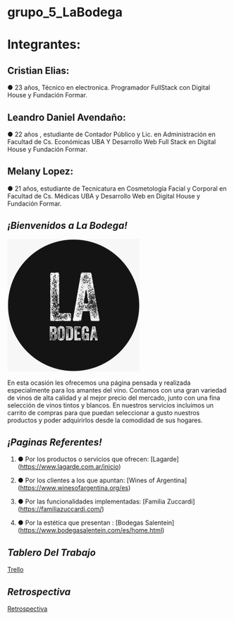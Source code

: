 

# grupo_5_LaBodega

# Integrantes:

## Cristian Elias:
 ● 23 años, Técnico en electronica. Programador FullStack con Digital House y Fundación Formar.     

## Leandro Daniel Avendaño: 
● 22 años , estudiante de Contador Público y Lic. en Administración en Facultad de Cs. Económicas UBA Y Desarrollo Web Full Stack en Digital House y Fundación Formar.
 
## Melany Lopez:
● 21 años, estudiante de Tecnicatura en Cosmetología Facial y Corporal en Facultad de Cs. Médicas UBA y Desarrollo Web en Digital House y Fundación Formar.





## ***¡Bienvenidos a La Bodega!***

![Logo](https://github.com/Creez32/grupo_5_LaBodega/blob/main/Extras/Logotipo.jpeg?raw=true "Logo")

En esta ocasión les ofrecemos una página pensada y realizada especialmente para los amantes del vino.
Contamos con una gran variedad de vinos de alta calidad y al mejor precio del mercado, junto con una fina selección de vinos tintos y blancos.
En nuestros servicios incluimos un carrito de compras para que puedan seleccionar a gusto nuestros productos y poder adquirirlos desde la comodidad de sus hogares.




##  ***¡Paginas Referentes!***
1.  ● Por los productos o servicios que ofrecen: 
[Lagarde] (https://www.lagarde.com.ar/inicio)

2.  ● Por los clientes a los que apuntan: 
[Wines  of Argentina] (https://www.winesofargentina.org/es)

3.  ● Por las funcionalidades implementadas:
 [Familia Zuccardi] (https://familiazuccardi.com/)

4.  ● Por la estética que presentan : [Bodegas Salentein]
 (https://www.bodegasalentein.com/es/home.html)


## ***Tablero Del Trabajo***

[Trello](https://trello.com/b/BewEHWBz/proyectogrupo5labodega)

## ***Retrospectiva***
[Retrospectiva](https://github.com/Creez32/grupo_5_LaBodega/blob/main/RETRO.md)
